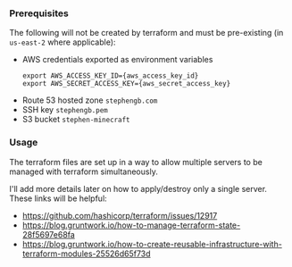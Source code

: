 ### Prerequisites
The following will not be created by terraform and must be pre-existing (in `us-east-2` where applicable):
* AWS credentials exported as environment variables
    ```
    export AWS_ACCESS_KEY_ID={aws_access_key_id}
    export AWS_SECRET_ACCESS_KEY={aws_secret_access_key}
    ```
* Route 53 hosted zone `stephengb.com`
* SSH key `stephengb.pem`
* S3 bucket `stephen-minecraft`

### Usage
The terraform files are set up in a way to allow multiple servers to be managed with terraform simultaneously.

I'll add more details later on how to apply/destroy only a single server. These links will be helpful:
* https://github.com/hashicorp/terraform/issues/12917 
* https://blog.gruntwork.io/how-to-manage-terraform-state-28f5697e68fa
* https://blog.gruntwork.io/how-to-create-reusable-infrastructure-with-terraform-modules-25526d65f73d